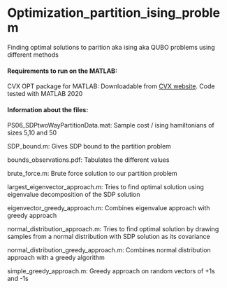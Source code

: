 # Optimization_partition_ising_problem
Finding optimal solutions to parition aka ising aka QUBO problems using different methods

#### Requirements to run on the MATLAB:
CVX OPT package for MATLAB: Downloadable from [CVX website](http://cvxr.com/cvx/download/).
Code tested with MATLAB 2020

#### Information about the files:

PS06_SDPtwoWayPartitionData.mat: Sample cost / ising hamiltonians of sizes 5,10 and 50 

SDP_bound.m: Gives SDP bound to the partition problem

bounds_observations.pdf: Tabulates the different values

brute_force.m: Brute force solution to our partition problem

largest_eigenvector_approach.m: Tries to find optimal solution using eigenvalue decomposition of the SDP solution

eigenvector_greedy_approach.m: Combines eigenvalue approach with greedy approach 

normal_distribution_approach.m: Tries to find optimal solution by drawing samples from a normal distribution with SDP solution as its covariance

normal_distribution_greedy_approach.m: Combines normal distribution approach with a greedy algorithm

simple_greedy_approach.m: Greedy approach on random vectors of +1s and -1s

